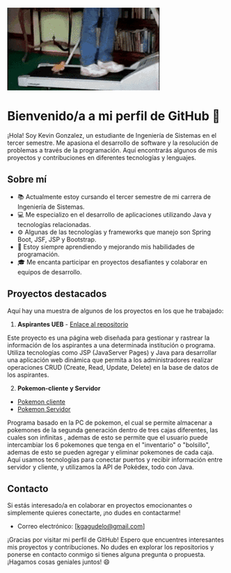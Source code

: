 ![App Screenshot](/duck1.gif?raw=true "Imagen1")
# Bienvenido/a a mi perfil de GitHub 🚀

¡Hola! Soy Kevin Gonzalez, un estudiante de Ingeniería de Sistemas en el tercer semestre. Me apasiona el desarrollo de software y la resolución de problemas a través de la programación. Aquí encontrarás algunos de mis proyectos y contribuciones en diferentes tecnologías y lenguajes.

## Sobre mí

- 📚 Actualmente estoy cursando el tercer semestre de mi carrera de Ingeniería de Sistemas.
- 💻 Me especializo en el desarrollo de aplicaciones utilizando Java y tecnologías relacionadas.
- ⚙️ Algunas de las tecnologías y frameworks que manejo son Spring Boot, JSF, JSP y Bootstrap.
- 🌱 Estoy siempre aprendiendo y mejorando mis habilidades de programación.
- 🎓 Me encanta participar en proyectos desafiantes y colaborar en equipos de desarrollo.

## Proyectos destacados

Aquí hay una muestra de algunos de los proyectos en los que he trabajado:

1. **Aspirantes UEB** - [Enlace al repositorio](https://github.com/revkelo/Aspirantes-UEB-Proyecto)


Este proyecto es una página web diseñada para gestionar y rastrear la información de los aspirantes a una determinada institución o programa. Utiliza tecnologías como JSP (JavaServer Pages) y Java para desarrollar una aplicación web dinámica que permita a los administradores realizar operaciones CRUD (Create, Read, Update, Delete) en la base de datos de los aspirantes.

2. **Pokemon-cliente y Servidor** 
  - [Pokemon cliente](https://github.com/YAMlNORYUU/Pokemon_Cliente)
  - [Pokemon Servidor](https://github.com/YAMlNORYUU/Pokemon-Servidor)



Programa basado en la PC de pokemon, el cual se permite almacenar a pokemones de la segunda generación dentro de tres cajas diferentes, las cuales son infinitas , ademas de esto se permite que el usuario puede intercambiar los 6 pokemones que tenga en el "inventario" o "bolsillo", ademas de esto se pueden agregar y eliminar pokemones de cada caja.
Aquí usamos tecnologías para conectar puertos y recibir información entre servidor y cliente, y utilizamos la API de Pokédex, todo con Java.

## Contacto

Si estás interesado/a en colaborar en proyectos emocionantes o simplemente quieres conectarte, ¡no dudes en contactarme!

- Correo electrónico: [kgagudelo@gmail.com]

¡Gracias por visitar mi perfil de GitHub! Espero que encuentres interesantes mis proyectos y contribuciones. No dudes en explorar los repositorios y ponerse en contacto conmigo si tienes alguna pregunta o propuesta. ¡Hagamos cosas geniales juntos! 😄


<!--
**revkelo/revkelo** is a ✨ _special_ ✨ repository because its `README.md` (this file) appears on your GitHub profile.

Here are some ideas to get you started:

- 🔭 I’m currently working on ...
- 🌱 I’m currently learning ...
- 👯 I’m looking to collaborate on ...
- 🤔 I’m looking for help with ...
- 💬 Ask me about ...
- 📫 How to reach me: ...
- 😄 Pronouns: ...
- ⚡ Fun fact: ...
-->
